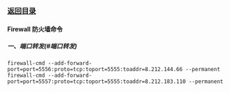 ### [返回目录][main_url]
#### Firewall 防火墙命令
##### 一、端口转发(#端口转发)

```
firewall-cmd --add-forward-port=port=5556:proto=tcp:toport=5555:toaddr=8.212.144.66 --permanent
firewall-cmd --add-forward-port=port=5557:proto=tcp:toport=5555:toaddr=8.212.183.110 --permanent
```


[main_url]: https://github.com/jiangwhua15/soft_install
